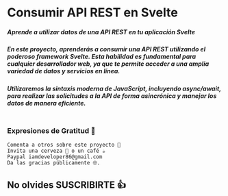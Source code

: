 # Consumir API REST en Svelte

##### Aprende a utilizar datos de una API REST en tu aplicación Svelte

##### En este proyecto, aprenderás a consumir una API REST utilizando el poderoso framework Svelte. Esta habilidad es fundamental para cualquier desarrollador web, ya que te permite acceder a una amplia variedad de datos y servicios en línea.

##### Utilizaremos la sintaxis moderna de JavaScript, incluyendo async/await, para realizar las solicitudes a la API de forma asincrónica y manejar los datos de manera eficiente.

![]()

### Expresiones de Gratitud 🎁

    Comenta a otros sobre este proyecto 📢
    Invita una cerveza 🍺 o un café ☕
    Paypal iamdeveloper86@gmail.com
    Da las gracias públicamente 🤓.

## No olvides SUSCRIBIRTE 👍
